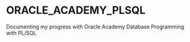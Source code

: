 # ORACLE_ACADEMY_PLSQL
Documenting my progress with Oracle Academy Database Programming with PL/SQL
